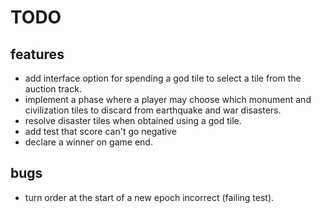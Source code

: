 # TODO

## features

- add interface option for spending a god tile to select a tile from the auction track.
- implement a phase where a player may choose which monument and civilization tiles to discard from earthquake and war disasters.
- resolve disaster tiles when obtained using a god tile.
- add test that score can't go negative
- declare a winner on game end.

## bugs

- turn order at the start of a new epoch incorrect (failing test).